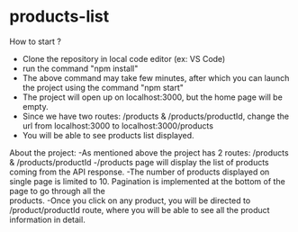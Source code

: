 # products-list
 How to start ?
   - Clone the repository in local code editor (ex: VS Code)
   - run the command "npm install"
   - The above command may take few minutes, after which you can launch the project using the command "npm start"
   - The project will open up on localhost:3000, but the home page will be empty.
   - Since we have two routes: /products & /products/productId, change the url from localhost:3000 to localhost:3000/products
   - You will be able to see products list displayed.

About the project:
   -As mentioned above the project has 2 routes: /products & /products/productId
   -/products page will display the list of products coming from the API response.
   -The number of products displayed on single page is limited to 10. Pagination is implemented at the bottom of the page to go through all the   
    products.
   -Once you click on any product, you will be directed to /product/productId route, where you will be able to see all the product information in 
    detail.

